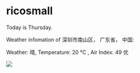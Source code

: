 # ricosmall

Today is Thursday.

Weather infomation of 深圳市南山区， 广东省， 中国: 

Weather: 晴, Temperature: 20 ℃ , Air Index: 49 优

<img src="https://github-readme-stats.vercel.app/api?username=ricosmall&show_icons=true" />
